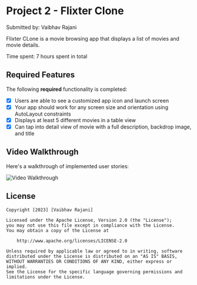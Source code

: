 # Project 2 - Flixter Clone

Submitted by: Vaibhav Rajani

Flixter CLone is a movie browsing app that displays a list of movies and movie details.

Time spent: 7 hours spent in total

## Required Features

The following **required** functionality is completed:

- [x] Users are able to see a customized app icon and launch screen
- [x] Your app should work for any screen size and orientation using AutoLayout constraints
- [x] Displays at least 5 different movies in a table view
- [x] Can tap into detail view of movie with a full description, backdrop image, and title

## Video Walkthrough

Here's a walkthrough of implemented user stories:

<img src='https://i.imgur.com/917ewFV.mp4' title='Video Walkthrough' width='' alt='Video Walkthrough' />


## License

    Copyright [2023] [Vaibhav Rajani]

    Licensed under the Apache License, Version 2.0 (the "License");
    you may not use this file except in compliance with the License.
    You may obtain a copy of the License at

        http://www.apache.org/licenses/LICENSE-2.0

    Unless required by applicable law or agreed to in writing, software
    distributed under the License is distributed on an "AS IS" BASIS,
    WITHOUT WARRANTIES OR CONDITIONS OF ANY KIND, either express or implied.
    See the License for the specific language governing permissions and
    limitations under the License.
